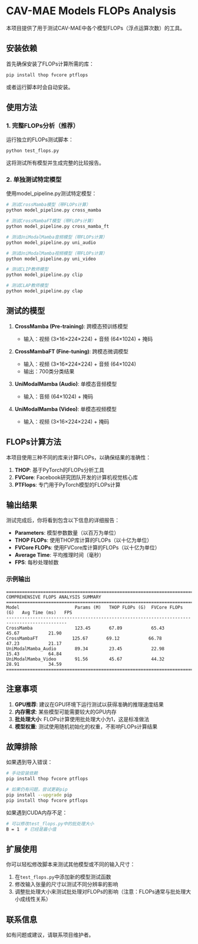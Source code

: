 # CAV-MAE Models FLOPs Analysis

本项目提供了用于测试CAV-MAE中各个模型FLOPs（浮点运算次数）的工具。

## 安装依赖

首先确保安装了FLOPs计算所需的库：

```bash
pip install thop fvcore ptflops
```

或者运行脚本时会自动安装。

## 使用方法

### 1. 完整FLOPs分析（推荐）

运行独立的FLOPs测试脚本：

```bash
python test_flops.py
```

这将测试所有模型并生成完整的比较报告。

### 2. 单独测试特定模型

使用model_pipeline.py测试特定模型：

```bash
# 测试CrossMamba模型（带FLOPs计算）
python model_pipeline.py cross_mamba

# 测试CrossMambaFT模型（带FLOPs计算）
python model_pipeline.py cross_mamba_ft

# 测试UniModalMamba音频模型（带FLOPs计算）
python model_pipeline.py uni_audio

# 测试UniModalMamba视频模型（带FLOPs计算）
python model_pipeline.py uni_video

# 测试CLIP教师模型
python model_pipeline.py clip

# 测试CLAP教师模型
python model_pipeline.py clap
```

## 测试的模型

1. **CrossMamba (Pre-training)**: 跨模态预训练模型
   - 输入：视频 (3×16×224×224) + 音频 (64×1024) + 掩码
   
2. **CrossMambaFT (Fine-tuning)**: 跨模态微调模型
   - 输入：视频 (3×16×224×224) + 音频 (64×1024)
   - 输出：700类分类结果
   
3. **UniModalMamba (Audio)**: 单模态音频模型
   - 输入：音频 (64×1024) + 掩码
   
4. **UniModalMamba (Video)**: 单模态视频模型
   - 输入：视频 (3×16×224×224) + 掩码

## FLOPs计算方法

本项目使用三种不同的库来计算FLOPs，以确保结果的准确性：

1. **THOP**: 基于PyTorch的FLOPs分析工具
2. **FVCore**: Facebook研究团队开发的计算机视觉核心库
3. **PTFlops**: 专门用于PyTorch模型的FLOPs计算

## 输出结果

测试完成后，你将看到包含以下信息的详细报告：

- **Parameters**: 模型参数数量（以百万为单位）
- **THOP FLOPs**: 使用THOP库计算的FLOPs（以十亿为单位）
- **FVCore FLOPs**: 使用FVCore库计算的FLOPs（以十亿为单位）
- **Average Time**: 平均推理时间（毫秒）
- **FPS**: 每秒处理帧数

### 示例输出

```
================================================================================================
COMPREHENSIVE FLOPS ANALYSIS SUMMARY
================================================================================================
Model                     Params (M)   THOP FLOPs (G)  FVCore FLOPs (G)   Avg Time (ms)   FPS       
---------------------------------------------------------------------------------------------
CrossMamba                123.45       67.89           65.43              45.67           21.90     
CrossMambaFT             125.67       69.12           66.78              47.23           21.17     
UniModalMamba_Audio       89.34        23.45           22.98              15.43           64.84     
UniModalMamba_Video       91.56        45.67           44.32              28.91           34.59     
================================================================================================
```

## 注意事项

1. **GPU推荐**: 建议在GPU环境下运行测试以获得准确的推理速度结果
2. **内存需求**: 某些模型可能需要较大的GPU内存
3. **批处理大小**: FLOPs计算使用批处理大小为1，这是标准做法
4. **模型权重**: 测试使用随机初始化的权重，不影响FLOPs计算结果

## 故障排除

如果遇到导入错误：

```bash
# 手动安装依赖
pip install thop fvcore ptflops

# 如果仍有问题，尝试更新pip
pip install --upgrade pip
pip install thop fvcore ptflops
```

如果遇到CUDA内存不足：

```bash
# 可以修改test_flops.py中的批处理大小
B = 1  # 已经是最小值
```

## 扩展使用

你可以轻松修改脚本来测试其他模型或不同的输入尺寸：

1. 在`test_flops.py`中添加新的模型测试函数
2. 修改输入张量的尺寸以测试不同分辨率的影响
3. 调整批处理大小来测试批处理对FLOPs的影响（注意：FLOPs通常与批处理大小成线性关系）

## 联系信息

如有问题或建议，请联系项目维护者。
